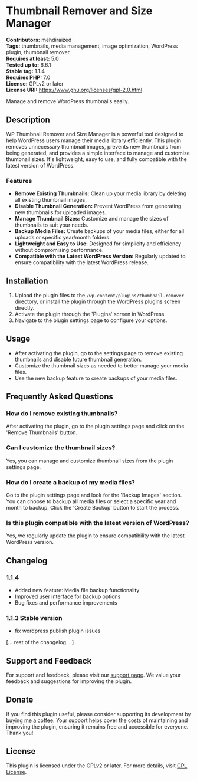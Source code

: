 # Thumbnail Remover and Size Manager

**Contributors:** mehdiraized  
**Tags:** thumbnails, media management, image optimization, WordPress plugin, thumbnail remover  
**Requires at least:** 5.0  
**Tested up to:** 6.6.1  
**Stable tag:** 1.1.4  
**Requires PHP:** 7.0  
**License:** GPLv2 or later  
**License URI:** https://www.gnu.org/licenses/gpl-2.0.html

Manage and remove WordPress thumbnails easily.

## Description

WP Thumbnail Remover and Size Manager is a powerful tool designed to help WordPress users manage their media library efficiently. This plugin removes unnecessary thumbnail images, prevents new thumbnails from being generated, and provides a simple interface to manage and customize thumbnail sizes. It's lightweight, easy to use, and fully compatible with the latest version of WordPress.

### Features

- **Remove Existing Thumbnails:** Clean up your media library by deleting all existing thumbnail images.
- **Disable Thumbnail Generation:** Prevent WordPress from generating new thumbnails for uploaded images.
- **Manage Thumbnail Sizes:** Customize and manage the sizes of thumbnails to suit your needs.
- **Backup Media Files:** Create backups of your media files, either for all uploads or specific year/month folders.
- **Lightweight and Easy to Use:** Designed for simplicity and efficiency without compromising performance.
- **Compatible with the Latest WordPress Version:** Regularly updated to ensure compatibility with the latest WordPress release.

## Installation

1. Upload the plugin files to the `/wp-content/plugins/thumbnail-remover` directory, or install the plugin through the WordPress plugins screen directly.
2. Activate the plugin through the 'Plugins' screen in WordPress.
3. Navigate to the plugin settings page to configure your options.

## Usage

- After activating the plugin, go to the settings page to remove existing thumbnails and disable future thumbnail generation.
- Customize the thumbnail sizes as needed to better manage your media files.
- Use the new backup feature to create backups of your media files.

## Frequently Asked Questions

### How do I remove existing thumbnails?

After activating the plugin, go to the plugin settings page and click on the 'Remove Thumbnails' button.

### Can I customize the thumbnail sizes?

Yes, you can manage and customize thumbnail sizes from the plugin settings page.

### How do I create a backup of my media files?

Go to the plugin settings page and look for the 'Backup Images' section. You can choose to backup all media files or select a specific year and month to backup. Click the 'Create Backup' button to start the process.

### Is this plugin compatible with the latest version of WordPress?

Yes, we regularly update the plugin to ensure compatibility with the latest WordPress version.

## Changelog

### 1.1.4

- Added new feature: Media file backup functionality
- Improved user interface for backup options
- Bug fixes and performance improvements

### 1.1.3 Stable version

- fix wordpress publish plugin issues

[... rest of the changelog ...]

## Support and Feedback

For support and feedback, please visit our [support page](https://mehd.ir). We value your feedback and suggestions for improving the plugin.

## Donate

If you find this plugin useful, please consider supporting its development by [buying me a coffee](https://www.buymeacoffee.com/mehdiraized). Your support helps cover the costs of maintaining and improving the plugin, ensuring it remains free and accessible for everyone. Thank you!

## License

This plugin is licensed under the GPLv2 or later. For more details, visit [GPL License](https://www.gnu.org/licenses/gpl-2.0.html).
